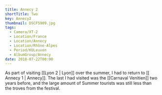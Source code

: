 ```yaml
---
title: Annecy 2
shortTitle: Two
key: Annecy2
thumbnail: DSCF5909.jpg
tags:
  - Camera/XT-2
  - Location/France
  - Location/Annecy
  - Location/Rhône-Alpes
  - Period/KULeuven
  - AlbumGroup/Annecy
date: 2018-07-22T00:00
---
```

As part of visiting [[Lyon 2 | Lyon]] over the summer, I had to return to [[ Annecy 1 | Annecy]]. The last I had visited was the [[Carnaval Venitien]] two years before, and the large amount of Summer tourists was still less than the troves from the festival.
